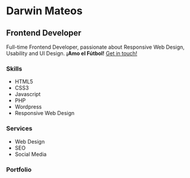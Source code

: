 Darwin Mateos
=============
Frontend Developer
------------------

Full-time Frontend Developer, passionate about Responsive Web Design, Usability and UI Design. 
__¡Amo el Fútbol!__
[Get in touch!]

### Skills
* HTML5
* CSS3
* Javascript
* PHP
* Wordpress
* Responsive Web Design

### Services
* Web Design
* SEO
* Social Media

### Portfolio

[Get in touch!]: mailto:ethan06@gmail.com?subject=Hi&nbsp;Darwin	"Get in touch!"
[1]: http://google.com/        "Google"
[2]: http://search.yahoo.com/  "Yahoo Search"
[3]: http://search.msn.com/    "MSN Search"

